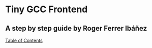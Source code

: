 # Tiny GCC Frontend
## A step by step guide by Roger Ferrer Ibáñez 
[Table of Contents](profile/README.md)
